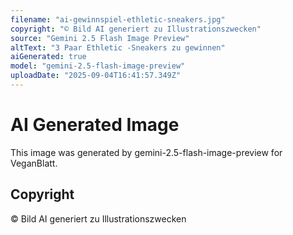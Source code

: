 ```yaml
---
filename: "ai-gewinnspiel-ethletic-sneakers.jpg"
copyright: "© Bild AI generiert zu Illustrationszwecken"
source: "Gemini 2.5 Flash Image Preview"
altText: "3 Paar Ethletic -Sneakers zu gewinnen"
aiGenerated: true
model: "gemini-2.5-flash-image-preview"
uploadDate: "2025-09-04T16:41:57.349Z"
---
```


# AI Generated Image

This image was generated by gemini-2.5-flash-image-preview for VeganBlatt.

## Copyright
© Bild AI generiert zu Illustrationszwecken

